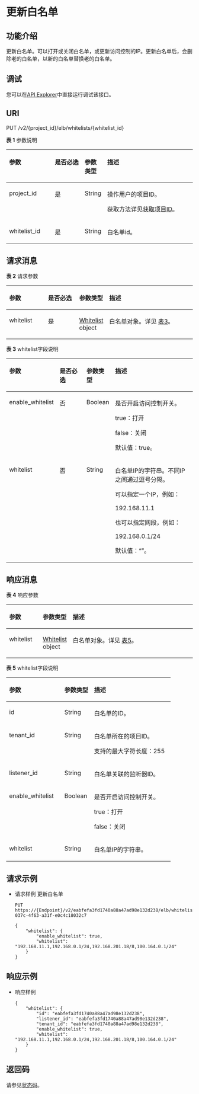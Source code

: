 # 更新白名单<a name="elb_qy_bm_0004"></a>

## 功能介绍<a name="zh-cn_topic_0082414423_section25592982141010"></a>

更新白名单。可以打开或关闭白名单，或更新访问控制的IP。更新白名单后，会删除老的白名单，以新的白名单替换老的白名单。

## 调试<a name="section3683205810399"></a>

您可以在[API Explorer](https://apiexplorer.developer.huaweicloud.com/apiexplorer/doc?product=ELB&api=UpdateWhitelist&version=v2)中直接运行调试该接口。

## URI<a name="zh-cn_topic_0082414423_section1020336141010"></a>

PUT /v2/\{project\_id\}/elb/whitelists/\{whitelist\_id\}

**表 1**  参数说明

<a name="table19284434847"></a>
<table><thead align="left"><tr id="row53207345413"><th class="cellrowborder" valign="top" width="24.717528247175284%" id="mcps1.2.5.1.1"><p id="p14320103411418"><a name="p14320103411418"></a><a name="p14320103411418"></a>参数</p>
</th>
<th class="cellrowborder" valign="top" width="16.478352164783523%" id="mcps1.2.5.1.2"><p id="p17321193410416"><a name="p17321193410416"></a><a name="p17321193410416"></a>是否必选</p>
</th>
<th class="cellrowborder" valign="top" width="9.37906209379062%" id="mcps1.2.5.1.3"><p id="p93217345414"><a name="p93217345414"></a><a name="p93217345414"></a>参数类型</p>
</th>
<th class="cellrowborder" valign="top" width="49.42505749425058%" id="mcps1.2.5.1.4"><p id="p103219344418"><a name="p103219344418"></a><a name="p103219344418"></a>描述</p>
</th>
</tr>
</thead>
<tbody><tr id="row41261482555"><td class="cellrowborder" valign="top" width="24.717528247175284%" headers="mcps1.2.5.1.1 "><p id="p1399071505415"><a name="p1399071505415"></a><a name="p1399071505415"></a>project_id</p>
</td>
<td class="cellrowborder" valign="top" width="16.478352164783523%" headers="mcps1.2.5.1.2 "><p id="zh-cn_topic_0020100158_p557643211309"><a name="zh-cn_topic_0020100158_p557643211309"></a><a name="zh-cn_topic_0020100158_p557643211309"></a>是</p>
</td>
<td class="cellrowborder" valign="top" width="9.37906209379062%" headers="mcps1.2.5.1.3 "><p id="zh-cn_topic_0020100158_p6162677511304"><a name="zh-cn_topic_0020100158_p6162677511304"></a><a name="zh-cn_topic_0020100158_p6162677511304"></a>String</p>
</td>
<td class="cellrowborder" valign="top" width="49.42505749425058%" headers="mcps1.2.5.1.4 "><p id="zh-cn_topic_0020100158_p35845144113012"><a name="zh-cn_topic_0020100158_p35845144113012"></a><a name="zh-cn_topic_0020100158_p35845144113012"></a>操作用户的项目ID。</p>
<p id="p8222164914610"><a name="p8222164914610"></a><a name="p8222164914610"></a>获取方法详见<a href="获取项目ID.md">获取项目ID</a>。</p>
</td>
</tr>
<tr id="row17321934649"><td class="cellrowborder" valign="top" width="24.717528247175284%" headers="mcps1.2.5.1.1 "><p id="p13211434942"><a name="p13211434942"></a><a name="p13211434942"></a>whitelist_id</p>
</td>
<td class="cellrowborder" valign="top" width="16.478352164783523%" headers="mcps1.2.5.1.2 "><p id="p832115347410"><a name="p832115347410"></a><a name="p832115347410"></a>是</p>
</td>
<td class="cellrowborder" valign="top" width="9.37906209379062%" headers="mcps1.2.5.1.3 "><p id="p558811119178"><a name="p558811119178"></a><a name="p558811119178"></a>String</p>
</td>
<td class="cellrowborder" valign="top" width="49.42505749425058%" headers="mcps1.2.5.1.4 "><p id="p163215346417"><a name="p163215346417"></a><a name="p163215346417"></a>白名单id。</p>
</td>
</tr>
</tbody>
</table>

## 请求消息<a name="zh-cn_topic_0082414423_section50846133141010"></a>

**表 2**  请求参数

<a name="elb_zq_bm_0004_table25240599"></a>
<table><thead align="left"><tr id="elb_zq_bm_0004_row39640618"><th class="cellrowborder" valign="top" width="21.13%" id="mcps1.2.5.1.1"><p id="elb_zq_bm_0004_p56773510"><a name="elb_zq_bm_0004_p56773510"></a><a name="elb_zq_bm_0004_p56773510"></a>参数</p>
</th>
<th class="cellrowborder" valign="top" width="17.27%" id="mcps1.2.5.1.2"><p id="elb_zq_bm_0004_p35251631"><a name="elb_zq_bm_0004_p35251631"></a><a name="elb_zq_bm_0004_p35251631"></a>是否必选</p>
</th>
<th class="cellrowborder" valign="top" width="13.18%" id="mcps1.2.5.1.3"><p id="elb_zq_bm_0004_p36809868"><a name="elb_zq_bm_0004_p36809868"></a><a name="elb_zq_bm_0004_p36809868"></a>参数类型</p>
</th>
<th class="cellrowborder" valign="top" width="48.42%" id="mcps1.2.5.1.4"><p id="elb_zq_bm_0004_p9493129175219"><a name="elb_zq_bm_0004_p9493129175219"></a><a name="elb_zq_bm_0004_p9493129175219"></a>描述</p>
</th>
</tr>
</thead>
<tbody><tr id="elb_zq_bm_0004_row51856004"><td class="cellrowborder" valign="top" width="21.13%" headers="mcps1.2.5.1.1 "><p id="elb_zq_bm_0004_p39586799"><a name="elb_zq_bm_0004_p39586799"></a><a name="elb_zq_bm_0004_p39586799"></a>whitelist</p>
</td>
<td class="cellrowborder" valign="top" width="17.27%" headers="mcps1.2.5.1.2 "><p id="elb_zq_bm_0004_p52414126"><a name="elb_zq_bm_0004_p52414126"></a><a name="elb_zq_bm_0004_p52414126"></a>是</p>
</td>
<td class="cellrowborder" valign="top" width="13.18%" headers="mcps1.2.5.1.3 "><p id="elb_zq_bm_0004_p17685802"><a name="elb_zq_bm_0004_p17685802"></a><a name="elb_zq_bm_0004_p17685802"></a><a href="#elb_zq_bm_0004_table8047771">Whitelist</a> object</p>
</td>
<td class="cellrowborder" valign="top" width="48.42%" headers="mcps1.2.5.1.4 "><p id="elb_zq_bm_0004_p23263818"><a name="elb_zq_bm_0004_p23263818"></a><a name="elb_zq_bm_0004_p23263818"></a>白名单对象。详见 <a href="#elb_zq_bm_0004_table8047771">表3</a>。</p>
</td>
</tr>
</tbody>
</table>

**表 3**  whitelist字段说明

<a name="elb_zq_bm_0004_table8047771"></a>
<table><thead align="left"><tr id="elb_zq_bm_0004_row55214998"><th class="cellrowborder" valign="top" width="21.39%" id="mcps1.2.5.1.1"><p id="elb_zq_bm_0004_p43229817"><a name="elb_zq_bm_0004_p43229817"></a><a name="elb_zq_bm_0004_p43229817"></a>参数</p>
</th>
<th class="cellrowborder" valign="top" width="16.98%" id="mcps1.2.5.1.2"><p id="elb_zq_bm_0004_p11954326"><a name="elb_zq_bm_0004_p11954326"></a><a name="elb_zq_bm_0004_p11954326"></a>是否必选</p>
</th>
<th class="cellrowborder" valign="top" width="13.25%" id="mcps1.2.5.1.3"><p id="elb_zq_bm_0004_p28776339"><a name="elb_zq_bm_0004_p28776339"></a><a name="elb_zq_bm_0004_p28776339"></a>参数类型</p>
</th>
<th class="cellrowborder" valign="top" width="48.38%" id="mcps1.2.5.1.4"><p id="elb_zq_bm_0004_p49182104"><a name="elb_zq_bm_0004_p49182104"></a><a name="elb_zq_bm_0004_p49182104"></a>描述</p>
</th>
</tr>
</thead>
<tbody><tr id="elb_zq_bm_0004_row24327502"><td class="cellrowborder" valign="top" width="21.39%" headers="mcps1.2.5.1.1 "><p id="elb_zq_bm_0004_p24370652"><a name="elb_zq_bm_0004_p24370652"></a><a name="elb_zq_bm_0004_p24370652"></a>enable_whitelist</p>
</td>
<td class="cellrowborder" valign="top" width="16.98%" headers="mcps1.2.5.1.2 "><p id="elb_zq_bm_0004_p27865835"><a name="elb_zq_bm_0004_p27865835"></a><a name="elb_zq_bm_0004_p27865835"></a>否</p>
</td>
<td class="cellrowborder" valign="top" width="13.25%" headers="mcps1.2.5.1.3 "><p id="elb_zq_bm_0004_p19315100237"><a name="elb_zq_bm_0004_p19315100237"></a><a name="elb_zq_bm_0004_p19315100237"></a>Boolean</p>
</td>
<td class="cellrowborder" valign="top" width="48.38%" headers="mcps1.2.5.1.4 "><p id="elb_zq_bm_0004_p18641129"><a name="elb_zq_bm_0004_p18641129"></a><a name="elb_zq_bm_0004_p18641129"></a>是否开启访问控制开关。</p>
<p id="elb_zq_bm_0004_p952924417504"><a name="elb_zq_bm_0004_p952924417504"></a><a name="elb_zq_bm_0004_p952924417504"></a>true：打开</p>
<p id="elb_zq_bm_0004_p315412015112"><a name="elb_zq_bm_0004_p315412015112"></a><a name="elb_zq_bm_0004_p315412015112"></a>false：关闭</p>
<p id="elb_zq_bm_0004_p19957125510422"><a name="elb_zq_bm_0004_p19957125510422"></a><a name="elb_zq_bm_0004_p19957125510422"></a>默认值：true。</p>
</td>
</tr>
<tr id="elb_zq_bm_0004_row7507204"><td class="cellrowborder" valign="top" width="21.39%" headers="mcps1.2.5.1.1 "><p id="elb_zq_bm_0004_p4103816"><a name="elb_zq_bm_0004_p4103816"></a><a name="elb_zq_bm_0004_p4103816"></a>whitelist</p>
</td>
<td class="cellrowborder" valign="top" width="16.98%" headers="mcps1.2.5.1.2 "><p id="elb_zq_bm_0004_p63973680"><a name="elb_zq_bm_0004_p63973680"></a><a name="elb_zq_bm_0004_p63973680"></a>否</p>
</td>
<td class="cellrowborder" valign="top" width="13.25%" headers="mcps1.2.5.1.3 "><p id="elb_zq_bm_0004_p14485605"><a name="elb_zq_bm_0004_p14485605"></a><a name="elb_zq_bm_0004_p14485605"></a>String</p>
</td>
<td class="cellrowborder" valign="top" width="48.38%" headers="mcps1.2.5.1.4 "><p id="elb_zq_bm_0004_p058752114472"><a name="elb_zq_bm_0004_p058752114472"></a><a name="elb_zq_bm_0004_p058752114472"></a>白名单IP的字符串。不同IP之间通过逗号分隔。</p>
<p id="elb_zq_bm_0004_p2602102514718"><a name="elb_zq_bm_0004_p2602102514718"></a><a name="elb_zq_bm_0004_p2602102514718"></a>可以指定一个IP，例如：</p>
<p id="elb_zq_bm_0004_p918264520479"><a name="elb_zq_bm_0004_p918264520479"></a><a name="elb_zq_bm_0004_p918264520479"></a>192.168.11.1</p>
<p id="elb_zq_bm_0004_p29586371"><a name="elb_zq_bm_0004_p29586371"></a><a name="elb_zq_bm_0004_p29586371"></a>也可以指定网段，例如：</p>
<p id="elb_zq_bm_0004_p8879143214717"><a name="elb_zq_bm_0004_p8879143214717"></a><a name="elb_zq_bm_0004_p8879143214717"></a>192.168.0.1/24</p>
<p id="elb_zq_bm_0004_p28402003453"><a name="elb_zq_bm_0004_p28402003453"></a><a name="elb_zq_bm_0004_p28402003453"></a>默认值：“”。</p>
</td>
</tr>
</tbody>
</table>

## 响应消息<a name="zh-cn_topic_0082414423_section54672198141010"></a>

**表 4**  响应参数

<a name="elb_zq_bm_0004_table1999612"></a>
<table><thead align="left"><tr id="elb_zq_bm_0004_row64631692"><th class="cellrowborder" valign="top" width="18%" id="mcps1.2.4.1.1"><p id="elb_zq_bm_0004_p675705"><a name="elb_zq_bm_0004_p675705"></a><a name="elb_zq_bm_0004_p675705"></a>参数</p>
</th>
<th class="cellrowborder" valign="top" width="16%" id="mcps1.2.4.1.2"><p id="elb_zq_bm_0004_p54732163"><a name="elb_zq_bm_0004_p54732163"></a><a name="elb_zq_bm_0004_p54732163"></a>参数类型</p>
</th>
<th class="cellrowborder" valign="top" width="66%" id="mcps1.2.4.1.3"><p id="elb_zq_bm_0004_p4120209"><a name="elb_zq_bm_0004_p4120209"></a><a name="elb_zq_bm_0004_p4120209"></a>描述</p>
</th>
</tr>
</thead>
<tbody><tr id="elb_zq_bm_0004_row65301516"><td class="cellrowborder" valign="top" width="18%" headers="mcps1.2.4.1.1 "><p id="elb_zq_bm_0004_p54931419"><a name="elb_zq_bm_0004_p54931419"></a><a name="elb_zq_bm_0004_p54931419"></a>whitelist</p>
</td>
<td class="cellrowborder" valign="top" width="16%" headers="mcps1.2.4.1.2 "><p id="elb_zq_bm_0004_p20259943"><a name="elb_zq_bm_0004_p20259943"></a><a name="elb_zq_bm_0004_p20259943"></a><a href="#elb_zq_bm_0004_table5548368">Whitelist</a> object</p>
</td>
<td class="cellrowborder" valign="top" width="66%" headers="mcps1.2.4.1.3 "><p id="elb_zq_bm_0004_p30442647"><a name="elb_zq_bm_0004_p30442647"></a><a name="elb_zq_bm_0004_p30442647"></a>白名单对象。详见 <a href="#elb_zq_bm_0004_table5548368">表5</a>。</p>
</td>
</tr>
</tbody>
</table>

**表 5**  whitelist字段说明

<a name="elb_zq_bm_0004_table5548368"></a>
<table><thead align="left"><tr id="elb_qy_bm_0001_elb_zq_bm_0001_row45839354"><th class="cellrowborder" valign="top" width="33.573357335733576%" id="mcps1.2.4.1.1"><p id="elb_qy_bm_0001_elb_zq_bm_0001_p22000213"><a name="elb_qy_bm_0001_elb_zq_bm_0001_p22000213"></a><a name="elb_qy_bm_0001_elb_zq_bm_0001_p22000213"></a>参数</p>
</th>
<th class="cellrowborder" valign="top" width="18.011801180118013%" id="mcps1.2.4.1.2"><p id="elb_qy_bm_0001_elb_zq_bm_0001_p37186841"><a name="elb_qy_bm_0001_elb_zq_bm_0001_p37186841"></a><a name="elb_qy_bm_0001_elb_zq_bm_0001_p37186841"></a>参数类型</p>
</th>
<th class="cellrowborder" valign="top" width="48.41484148414841%" id="mcps1.2.4.1.3"><p id="elb_qy_bm_0001_elb_zq_bm_0001_p59344108"><a name="elb_qy_bm_0001_elb_zq_bm_0001_p59344108"></a><a name="elb_qy_bm_0001_elb_zq_bm_0001_p59344108"></a>描述</p>
</th>
</tr>
</thead>
<tbody><tr id="elb_qy_bm_0001_elb_zq_bm_0001_row42143481"><td class="cellrowborder" valign="top" width="33.573357335733576%" headers="mcps1.2.4.1.1 "><p id="elb_qy_bm_0001_elb_zq_bm_0001_p58178790"><a name="elb_qy_bm_0001_elb_zq_bm_0001_p58178790"></a><a name="elb_qy_bm_0001_elb_zq_bm_0001_p58178790"></a>id</p>
</td>
<td class="cellrowborder" valign="top" width="18.011801180118013%" headers="mcps1.2.4.1.2 "><p id="elb_qy_bm_0001_elb_zq_bm_0001_p8601456153613"><a name="elb_qy_bm_0001_elb_zq_bm_0001_p8601456153613"></a><a name="elb_qy_bm_0001_elb_zq_bm_0001_p8601456153613"></a>String</p>
</td>
<td class="cellrowborder" valign="top" width="48.41484148414841%" headers="mcps1.2.4.1.3 "><p id="elb_qy_bm_0001_elb_zq_bm_0001_p62933377"><a name="elb_qy_bm_0001_elb_zq_bm_0001_p62933377"></a><a name="elb_qy_bm_0001_elb_zq_bm_0001_p62933377"></a>白名单的ID。</p>
</td>
</tr>
<tr id="elb_qy_bm_0001_elb_zq_bm_0001_row29529486"><td class="cellrowborder" valign="top" width="33.573357335733576%" headers="mcps1.2.4.1.1 "><p id="elb_qy_bm_0001_elb_zq_bm_0001_p43078143"><a name="elb_qy_bm_0001_elb_zq_bm_0001_p43078143"></a><a name="elb_qy_bm_0001_elb_zq_bm_0001_p43078143"></a>tenant_id</p>
</td>
<td class="cellrowborder" valign="top" width="18.011801180118013%" headers="mcps1.2.4.1.2 "><p id="elb_qy_bm_0001_elb_zq_bm_0001_p66777590"><a name="elb_qy_bm_0001_elb_zq_bm_0001_p66777590"></a><a name="elb_qy_bm_0001_elb_zq_bm_0001_p66777590"></a>String</p>
</td>
<td class="cellrowborder" valign="top" width="48.41484148414841%" headers="mcps1.2.4.1.3 "><p id="elb_qy_bm_0001_elb_zq_bm_0001_p40275672"><a name="elb_qy_bm_0001_elb_zq_bm_0001_p40275672"></a><a name="elb_qy_bm_0001_elb_zq_bm_0001_p40275672"></a>白名单所在的项目ID。</p>
<p id="elb_qy_bm_0001_elb_zq_bm_0001_p13774541163418"><a name="elb_qy_bm_0001_elb_zq_bm_0001_p13774541163418"></a><a name="elb_qy_bm_0001_elb_zq_bm_0001_p13774541163418"></a>支持的最大字符长度：255</p>
</td>
</tr>
<tr id="elb_qy_bm_0001_elb_zq_bm_0001_row26936734"><td class="cellrowborder" valign="top" width="33.573357335733576%" headers="mcps1.2.4.1.1 "><p id="elb_qy_bm_0001_elb_zq_bm_0001_p34391822"><a name="elb_qy_bm_0001_elb_zq_bm_0001_p34391822"></a><a name="elb_qy_bm_0001_elb_zq_bm_0001_p34391822"></a>listener_id</p>
</td>
<td class="cellrowborder" valign="top" width="18.011801180118013%" headers="mcps1.2.4.1.2 "><p id="elb_qy_bm_0001_elb_zq_bm_0001_p1044313103716"><a name="elb_qy_bm_0001_elb_zq_bm_0001_p1044313103716"></a><a name="elb_qy_bm_0001_elb_zq_bm_0001_p1044313103716"></a>String</p>
</td>
<td class="cellrowborder" valign="top" width="48.41484148414841%" headers="mcps1.2.4.1.3 "><p id="elb_qy_bm_0001_elb_zq_bm_0001_p24747384"><a name="elb_qy_bm_0001_elb_zq_bm_0001_p24747384"></a><a name="elb_qy_bm_0001_elb_zq_bm_0001_p24747384"></a>白名单关联的监听器ID。</p>
</td>
</tr>
<tr id="elb_qy_bm_0001_elb_zq_bm_0001_row21399872"><td class="cellrowborder" valign="top" width="33.573357335733576%" headers="mcps1.2.4.1.1 "><p id="elb_qy_bm_0001_elb_zq_bm_0001_p55668057"><a name="elb_qy_bm_0001_elb_zq_bm_0001_p55668057"></a><a name="elb_qy_bm_0001_elb_zq_bm_0001_p55668057"></a>enable_whitelist</p>
</td>
<td class="cellrowborder" valign="top" width="18.011801180118013%" headers="mcps1.2.4.1.2 "><p id="elb_qy_bm_0001_elb_zq_bm_0001_p12818767"><a name="elb_qy_bm_0001_elb_zq_bm_0001_p12818767"></a><a name="elb_qy_bm_0001_elb_zq_bm_0001_p12818767"></a>Boolean</p>
</td>
<td class="cellrowborder" valign="top" width="48.41484148414841%" headers="mcps1.2.4.1.3 "><p id="elb_qy_bm_0001_elb_zq_bm_0001_p31687177"><a name="elb_qy_bm_0001_elb_zq_bm_0001_p31687177"></a><a name="elb_qy_bm_0001_elb_zq_bm_0001_p31687177"></a>是否开启访问控制开关。</p>
<p id="elb_qy_bm_0001_elb_zq_bm_0001_p07333135114"><a name="elb_qy_bm_0001_elb_zq_bm_0001_p07333135114"></a><a name="elb_qy_bm_0001_elb_zq_bm_0001_p07333135114"></a>true：打开</p>
<p id="elb_qy_bm_0001_elb_zq_bm_0001_p57393175115"><a name="elb_qy_bm_0001_elb_zq_bm_0001_p57393175115"></a><a name="elb_qy_bm_0001_elb_zq_bm_0001_p57393175115"></a>false：关闭</p>
</td>
</tr>
<tr id="elb_qy_bm_0001_elb_zq_bm_0001_row16749139"><td class="cellrowborder" valign="top" width="33.573357335733576%" headers="mcps1.2.4.1.1 "><p id="elb_qy_bm_0001_elb_zq_bm_0001_p14503023"><a name="elb_qy_bm_0001_elb_zq_bm_0001_p14503023"></a><a name="elb_qy_bm_0001_elb_zq_bm_0001_p14503023"></a>whitelist</p>
</td>
<td class="cellrowborder" valign="top" width="18.011801180118013%" headers="mcps1.2.4.1.2 "><p id="elb_qy_bm_0001_elb_zq_bm_0001_p33894211"><a name="elb_qy_bm_0001_elb_zq_bm_0001_p33894211"></a><a name="elb_qy_bm_0001_elb_zq_bm_0001_p33894211"></a>String</p>
</td>
<td class="cellrowborder" valign="top" width="48.41484148414841%" headers="mcps1.2.4.1.3 "><p id="elb_qy_bm_0001_elb_zq_bm_0001_p61076600"><a name="elb_qy_bm_0001_elb_zq_bm_0001_p61076600"></a><a name="elb_qy_bm_0001_elb_zq_bm_0001_p61076600"></a>白名单IP的字符串。</p>
</td>
</tr>
</tbody>
</table>

## 请求示例<a name="section1031614164560"></a>

-   请求样例 更新白名单

    ```
    PUT https://{Endpoint}/v2/eabfefa3fd1740a88a47ad98e132d238/elb/whitelists/dcaf46f1-037c-4f63-a31f-e0c4c18032c7
    
    { 
        "whitelist": { 
            "enable_whitelist": true,  
            "whitelist": "192.168.11.1,192.168.0.1/24,192.168.201.18/8,100.164.0.1/24" 
        } 
    }
    ```


## 响应示例<a name="section1648310210289"></a>

-   响应样例

    ```
    { 
        "whitelist": { 
            "id": "eabfefa3fd1740a88a47ad98e132d238",  
            "listener_id": "eabfefa3fd1740a88a47ad98e132d238",  
            "tenant_id": "eabfefa3fd1740a88a47ad98e132d238",  
            "enable_whitelist": true,  
            "whitelist": "192.168.11.1,192.168.0.1/24,192.168.201.18/8,100.164.0.1/24" 
        } 
    }
    ```


## 返回码<a name="zh-cn_topic_0049139664_section36936567"></a>

请参见[状态码](状态码.md)。

